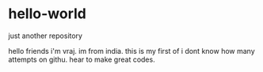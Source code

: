 # hello-world
just another repository

hello friends i'm vraj.  im from india.
this is my first of i dont know how many attempts on githu.
hear to make great codes.
